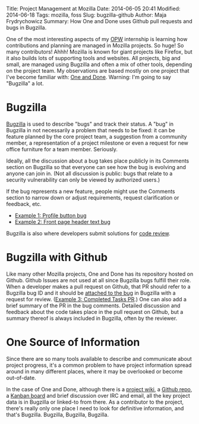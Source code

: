 Title: Project Management at Mozilla
Date: 2014-06-05 20:41
Modified: 2014-06-18 
Tags: mozilla, foss
Slug: bugzilla-github
Author: Maja Frydrychowicz
Summary: How One and Done uses Github pull requests and bugs in Bugzilla.

One of the most interesting aspects of my [OPW](https://wiki.gnome.org/OutreachProgramForWomen) internship is learning how contributions and planning are managed in Mozilla projects. So huge! So many contributors! Ahhh! Mozilla is known for giant projects like Firefox, but it also builds lots of supporting tools and websites. All projects, big and small, are managed using Bugzilla and often a mix of other tools, depending on the project team. My observations are based mostly on one project that I've become familiar with: [One and Done](https://github.com/mozilla/oneanddone). Warning: I'm going to say "Bugzilla" a lot.

# Bugzilla
[Bugzilla](https://bugzilla.mozilla.org/) is used to describe "bugs" and track their status. A "bug" in Bugzilla in not necessarily a problem that needs to be fixed: it can be feature planned by the core project team, a suggestion from a community member, a representation of a project milestone or even a request for new office furniture for a team member. Seriously.

Ideally, all the discussion about a bug takes place publicly in its Comments section on Bugzilla so that everyone can see how the bug is evolving and anyone can join in. (Not all discussion is public: bugs that relate to a security vulnerability can only be viewed by authorized users.)

If the bug represents a new feature, people might use the Comments section to narrow down or adjust requirements, request clarification or feedback, etc. 

* [Example 1: Profile button bug](https://bugzilla.mozilla.org/show_bug.cgi?id=1020981)  
* [Example 2: Front page header text bug](https://bugzilla.mozilla.org/show_bug.cgi?id=1005082)

Bugzilla is also where developers submit solutions for [code review](https://developer.mozilla.org/en-US/docs/Mozilla/Developer_guide/How_to_Submit_a_Patch#Getting_the_patch_reviewed). 

# Bugzilla with Github
Like many other Mozilla projects, One and Done has its repository hosted on Github. Github Issues are not used at all since Bugzilla bugs fulfill their role. When a developer makes a pull request on Github, that PR should refer to a Bugzilla bug ID and it should be [attached to the bug](http://globau.wordpress.com/2013/10/21/github-pull-requests-and-bugzilla/) in Bugzilla with a request for review. ([Example 3: Completed Tasks PR](https://github.com/mozilla/oneanddone/pull/124).) One can also add a brief summary of the PR in the bug comments. Detailed discussion and feedback about the code takes place in the pull request on Github, but a summary thereof is always included in Bugzilla, often by the reviewer. 

# One Source of Information
Since there are so many tools available to describe and communicate about project progress, it's a common problem to have project information spread around in many different places, where it may be overlooked or become out-of-date. 

In the case of One and Done, although there is a [project wiki](https://wiki.mozilla.org/QA/OneandDone), a [Github repo](https://github.com/mozilla/oneanddone), a [Kanban board](https://mozilla.kanbanery.com/projects/45827/board/?key=fe86e00cb6c613df344772a58b72bd92a0f38995) and brief discussion over IRC and email,  all the key project data is in Bugzilla or linked-to from there. As a contributor to the project, there's really only one place I need to look for definitive information, and that's Bugzilla. Bugzilla, Bugzilla, Bugzilla.
